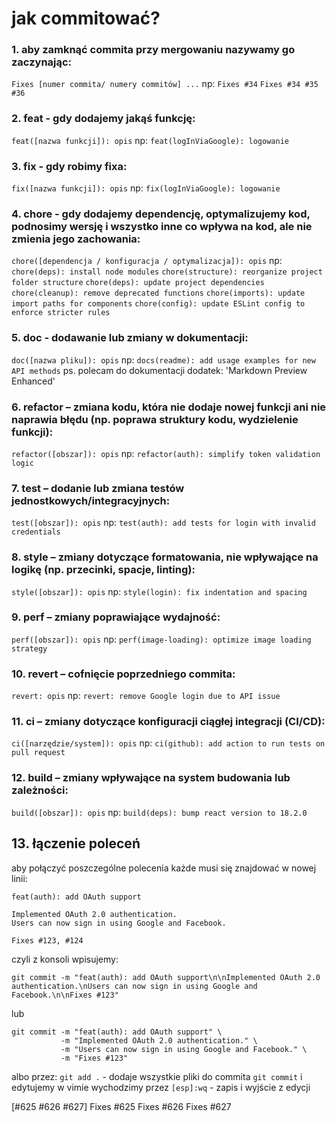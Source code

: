 # jak commitować?

### 1. aby zamknąć commita przy mergowaniu nazywamy go zaczynając:
```Fixes [numer commita/ numery commitów] ...```
np:
```Fixes #34```
```Fixes #34 #35 #36```

### 2. feat - gdy dodajemy jakąś funkcję:
```feat([nazwa funkcji]): opis```
np:
```feat(logInViaGoogle): logowanie```

### 3. fix - gdy robimy fixa: 
```fix([nazwa funkcji]): opis```
np:
```fix(logInViaGoogle): logowanie```

### 4. chore - gdy dodajemy dependencję, optymalizujemy kod, podnosimy wersję i wszystko inne co wpływa na kod, ale nie zmienia jego zachowania:
```chore([dependencja / konfiguracja / optymalizacja]): opis```
np:
```chore(deps): install node modules```
```chore(structure): reorganize project folder structure```
```chore(deps): update project dependencies```
```chore(cleanup): remove deprecated functions```
```chore(imports): update import paths for components```
```chore(config): update ESLint config to enforce stricter rules```

### 5. doc - dodawanie lub zmiany w dokumentacji:
```doc([nazwa pliku]): opis```
np:
```docs(readme): add usage examples for new API methods```
ps. polecam do dokumentacji dodatek: 'Markdown Preview Enhanced'

### 6. refactor – zmiana kodu, która nie dodaje nowej funkcji ani nie naprawia błędu (np. poprawa struktury kodu, wydzielenie funkcji):
```refactor([obszar]): opis``` np: ```refactor(auth): simplify token validation logic```

### 7. test – dodanie lub zmiana testów jednostkowych/integracyjnych:
```test([obszar]): opis``` np: ```test(auth): add tests for login with invalid credentials```

### 8. style – zmiany dotyczące formatowania, nie wpływające na logikę (np. przecinki, spacje, linting):
```style([obszar]): opis``` np: ```style(login): fix indentation and spacing```

### 9. perf – zmiany poprawiające wydajność:
```perf([obszar]): opis``` np: ```perf(image-loading): optimize image loading strategy```

### 10. revert – cofnięcie poprzedniego commita:
```revert: opis``` np: ```revert: remove Google login due to API issue```

### 11. ci – zmiany dotyczące konfiguracji ciągłej integracji (CI/CD):
```ci([narzędzie/system]): opis``` np: ```ci(github): add action to run tests on pull request```

### 12. build – zmiany wpływające na system budowania lub zależności:
```build([obszar]): opis``` np: ```build(deps): bump react version to 18.2.0```


## 13. łączenie poleceń
aby połączyć poszczególne polecenia każde musi się znajdować w nowej linii:
```
feat(auth): add OAuth support

Implemented OAuth 2.0 authentication.
Users can now sign in using Google and Facebook.

Fixes #123, #124
```
czyli z konsoli wpisujemy:
```
git commit -m "feat(auth): add OAuth support\n\nImplemented OAuth 2.0 authentication.\nUsers can now sign in using Google and Facebook.\n\nFixes #123"

```
lub
```
git commit -m "feat(auth): add OAuth support" \
           -m "Implemented OAuth 2.0 authentication." \
           -m "Users can now sign in using Google and Facebook." \
           -m "Fixes #123"
```
albo przez:
```git add .``` - dodaje wszystkie pliki do commita
```git commit```
i edytujemy w vimie
wychodzimy przez ```[esp]:wq``` - zapis i wyjście z edycji


[#625 #626 #627]
Fixes #625
Fixes #626
Fixes #627